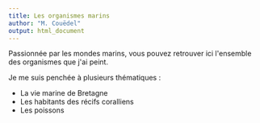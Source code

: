 ```yaml
---
title: Les organismes marins
author: "M. Couëdel"
output: html_document
---
```

Passionnée par les mondes marins, vous pouvez retrouver ici l'ensemble des organismes que j'ai peint.

Je me suis penchée à plusieurs thématiques :  
* La vie marine de Bretagne 
* Les habitants des récifs coralliens 
* Les poissons 

  